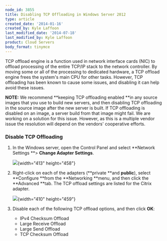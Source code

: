 ```yaml
---
node_id: 3855
title: Disabling TCP Offloading in Windows Server 2012
type: article
created_date: '2014-01-16'
created_by: Kyle Laffoon
last_modified_date: '2014-07-18'
last_modified_by: Kyle Laffoon
product: Cloud Servers
body_format: tinymce
---
```


TCP offload engine is a function used in network interface cards (NIC)
to offload processing of the entire TCP/IP stack to the network
controller. By moving some or all of the processing to dedicated
hardware, a TCP offload engine frees the system's main CPU for other
tasks. However, TCP offloading has been known to cause some issues, and
disabling it can help avoid these issues.

**NOTE:** We recommend **keeping TCP offloading enabled **in any source
images that you use to build new servers, and then disabling TCP
offloading in the source image after the new server is built. If TCP
offloading is disabled on an image, a server build from that image might
fail. We are working on a solution for this issue. However, as this is a
multiple vendor issue the resolution will depend on the vendors'
cooperative efforts.

### Disable TCP Offloading

1.  In the Windows server, open the Control Panel and select **Network
    Settings **&gt; **Change Adapter Settings**.

    ![](https://8026b2e3760e2433679c-fffceaebb8c6ee053c935e8915a3fbe7.ssl.cf2.rackcdn.com/field/image/TCPOffloading8.png){width="413"
    height="458"}

2.  Right-click on each of the adapters (**private **and **public**),
    select **Configure **from the **Networking **menu, and then click
    the **Advanced **tab. The TCP offload settings are listed for the
    Citrix adapter.

    ![](https://8026b2e3760e2433679c-fffceaebb8c6ee053c935e8915a3fbe7.ssl.cf2.rackcdn.com/field/image/TCPOffloading9.png){width="410"
    height="459"}

3.  Disable each of the following TCP offload options, and then click
    **OK**:
    -   IPv4 Checksum Offload
    -   Large Receive Offload
    -   Large Send Offload
    -   TCP Checksum Offload



